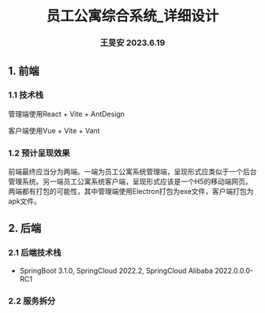 <div align="center">
    <h1>
        员工公寓综合系统_详细设计
    </h1>
    <h3>
        王旻安 2023.6.19
    </h3>
</div>



## 1. 前端

### 1.1 技术栈

管理端使用React + Vite + AntDesign

客户端使用Vue + Vite + Vant



### 1.2 预计呈现效果

前端最终应当分为两端。一端为员工公寓系统管理端，呈现形式应类似于一个后台管理系统。另一端员工公寓系统客户端，呈现形式应该是一个H5的移动端网页。两端都有打包的可能性，其中管理端使用Electron打包为exe文件，客户端打包为apk文件。



## 2. 后端

### 2.1 后端技术栈

+ SpringBoot 3.1.0, SpringCloud 2022.2, SpringCloud Alibaba 2022.0.0.0-RC1



### 2.2 服务拆分